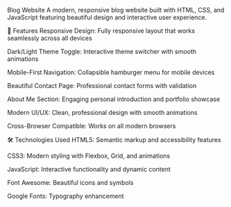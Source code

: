 Blog Website
A modern, responsive blog website built with HTML, CSS, and JavaScript featuring beautiful design and interactive user experience.

🌟 Features
Responsive Design: Fully responsive layout that works seamlessly across all devices

Dark/Light Theme Toggle: Interactive theme switcher with smooth animations

Mobile-First Navigation: Collapsible hamburger menu for mobile devices

Beautiful Contact Page: Professional contact forms with validation

About Me Section: Engaging personal introduction and portfolio showcase

Modern UI/UX: Clean, professional design with smooth animations

Cross-Browser Compatible: Works on all modern browsers

🛠️ Technologies Used
HTML5: Semantic markup and accessibility features

CSS3: Modern styling with Flexbox, Grid, and animations

JavaScript: Interactive functionality and dynamic content

Font Awesome: Beautiful icons and symbols

Google Fonts: Typography enhancement
